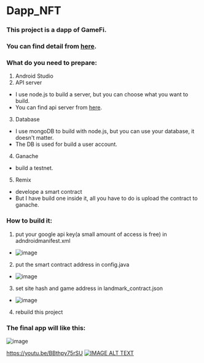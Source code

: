 # Dapp_NFT
### This project is a dapp of GameFi.
### You can find detail from [here](https://medium.com/p/c840acd167c).

### What do you need to prepare:
1. Android Studio
2. API server
  - I use node.js to build a server, but you can choose what you want to build. 
  - You can find api server from [here](https://github.com/Yorkchung/gamefi_api).
3. Database
  - I use mongoDB to build with node.js, but you can use your database, it doesn't matter.
  - The DB is used for build a user account.
4. Ganache
  - build a testnet.
5. Remix
  - develope a smart contract
  - But I have build one inside it, all you have to do is upload the contract to ganache.
  
### How to build it:
1. put your google api key(a small amount of access is free) in adndroidmanifest.xml
- ![image](https://user-images.githubusercontent.com/31153913/194749279-fe050288-609a-4ba7-874e-d9f59ee0457f.png)
2. put the smart contract address in config.java
- ![image](https://user-images.githubusercontent.com/31153913/194749341-59d36b92-f9ef-4d94-b474-61b5bbbae93e.png)
3. set site hash and game address in landmark_contract.json 
- ![image](https://user-images.githubusercontent.com/31153913/194749371-c396c9e8-c49b-4579-94c0-59a9f41a9b89.png)
4. rebuild this project


### The final app will like this:

![image](https://user-images.githubusercontent.com/31153913/194749543-2f2dff0c-4802-4dcf-a3db-7d44487b9b5a.png)

https://youtu.be/BBthpy75rSU
[![IMAGE ALT TEXT](http://img.youtube.com/vi/BBthpy75rSU/0.jpg)](https://www.youtube.com/watch?v=BBthpy75rSU "YOUR_VIDEO_TITLE")
